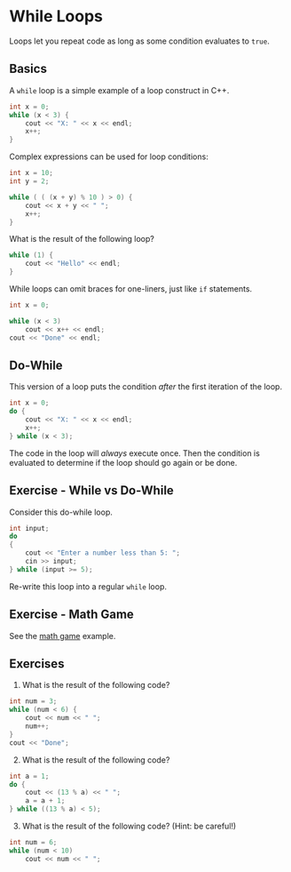 # While Loops

Loops let you repeat code as long as some condition evaluates to `true`.

## Basics

A `while` loop is a simple example of a loop construct in C++.

```cpp
int x = 0;
while (x < 3) {
    cout << "X: " << x << endl;
    x++;
}
```

Complex expressions can be used for loop conditions:

```cpp
int x = 10;
int y = 2;

while ( ( (x + y) % 10 ) > 0) {
    cout << x + y << " ";
    x++;
}
```

What is the result of the following loop?

```cpp
while (1) {
    cout << "Hello" << endl;
}
```

While loops can omit braces for one-liners, just like `if` statements.

```cpp
int x = 0;

while (x < 3)
    cout << x++ << endl;
cout << "Done" << endl;
```

## Do-While

This version of a loop puts the condition _after_ the first iteration of the loop.

```cpp
int x = 0;
do {
    cout << "X: " << x << endl;
    x++;
} while (x < 3);
```

The code in the loop will _always_ execute once. Then the condition is evaluated to determine if the loop should go again or be done.

## Exercise - While vs Do-While

Consider this do-while loop.

```cpp
int input;
do
{
    cout << "Enter a number less than 5: ";
    cin >> input;
} while (input >= 5);
```

Re-write this loop into a regular `while` loop.

## Exercise - Math Game

See the [math game](../../examples/5-math-game/) example.

## Exercises

1. What is the result of the following code?

```cpp
int num = 3;
while (num < 6) {
    cout << num << " ";
    num++;
}
cout << "Done";
```

2. What is the result of the following code?

```cpp
int a = 1;
do {
    cout << (13 % a) << " ";
    a = a + 1;
} while ((13 % a) < 5);
```

3. What is the result of the following code? (Hint: be careful!)

```cpp
int num = 6;
while (num < 10)
    cout << num << " ";
```
